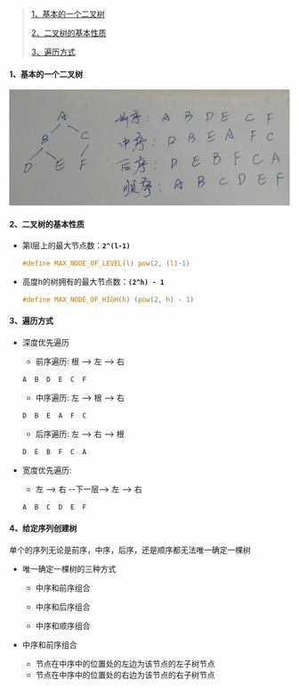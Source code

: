 > [1、基本的一个二叉树](#1)
>
> [2、二叉树的基本性质](#2)
>
> [3、遍历方式](#3)



<h4 id='1'> 1、基本的一个二叉树 </h4>

![binary tree](https://github.com/DingKingTim/datastructure/blob/master/tree/media/base_binarytree.jpeg)



<h4 id='2'> 2、二叉树的基本性质 </h4>

- 第l层上的最大节点数：**`2^(l-1)`**

   ```c
   #define MAX_NODE_OF_LEVEL(l) pow(2, (l)-1)
   ```

- 高度h的树拥有的最大节点数：**`(2^h) - 1`**

  ```c
  #define MAX_NODE_OF_HIGH(h) (pow(2, h) - 1)
  ```

<h4 id='3'> 3、遍历方式 </h4>

- 深度优先遍历

   - 前序遍历: 根 --> 左 --> 右
   
   ```c
   A  B  D  E  C  F
   ```
   
   - 中序遍历: 左 --> 根 --> 右
   
   ```c
   D  B  E  A  F  C
   ```
   
   - 后序遍历: 左 --> 右 --> 根
   
   ```c
   D  E  B  F  C  A
   ```
   
- 宽度优先遍历: 

    - 左 --> 右 --下一层--> 左 --> 右
    
    ```C
    A  B  C  D  E  F
    ```
    
<h4 id='4'> 4、给定序列创建树 </h4>

单个的序列无论是前序，中序，后序，还是顺序都无法唯一确定一棵树

- 唯一确定一棵树的三种方式

   - 中序和前序组合
   
   - 中序和后序组合
   
   - 中序和顺序组合
   
 - 中序和前序组合
 
   - 节点在中序中的位置处的左边为该节点的左子树节点
   - 节点在中序中的位置处的右边为该节点的右子树节点

